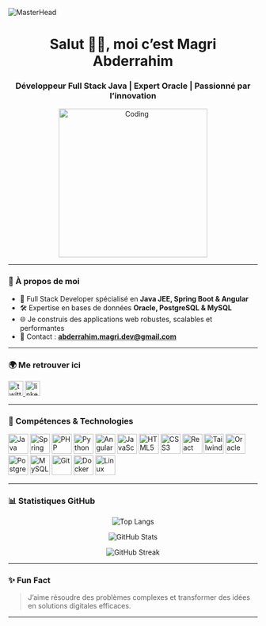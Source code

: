 ![MasterHead](https://indoanalytica.com/static/images/bannerr.gif)

<h1 align="center">Salut 👋🏼, moi c’est Magri Abderrahim</h1>
<h3 align="center">Développeur Full Stack Java | Expert Oracle | Passionné par l’innovation</h3>

<p align="center">
  <img src="https://camo.githubusercontent.com/0eda36005abd9bf7e72584afc2f6ef1e808a357cb65a07fc2fe5036ba5268df7/68747470733a2f2f692e70696e696d672e636f6d2f6f726967696e616c732f65382f66342f35332f65386634353334363961336563393765636433353464663436356437333931332e676966" width="300" alt="Coding">
</p>

---

### 🚀 À propos de moi
- 🎯 Full Stack Developer spécialisé en **Java JEE, Spring Boot & Angular**
- 🛠️ Expertise en bases de données **Oracle, PostgreSQL & MySQL**
- 🌐 Je construis des applications web robustes, scalables et performantes
- 📧 Contact : **abderrahim.magri.dev@gmail.com**

---

### 🌍 Me retrouver ici
<p align="left">
  <a href="https://twitter.com/magri_abderahim" target="_blank">
    <img src="https://raw.githubusercontent.com/rahuldkjain/github-profile-readme-generator/master/src/images/icons/Social/twitter.svg" alt="twitter" width="30" />
  </a>
  <a href="https://www.linkedin.com/in/magri-abderrahim" target="_blank">
    <img src="https://raw.githubusercontent.com/rahuldkjain/github-profile-readme-generator/master/src/images/icons/Social/linked-in-alt.svg" alt="linkedin" width="30" />
  </a>
</p>

---

### 🧰 Compétences & Technologies

<p align="left">
  <!-- Backend -->
  <img src="https://cdn.jsdelivr.net/gh/devicons/devicon/icons/java/java-original.svg" title="Java" width="40" />
  <img src="https://cdn.jsdelivr.net/gh/devicons/devicon/icons/spring/spring-original.svg" title="Spring Boot" width="40" />
  <img src="https://cdn.jsdelivr.net/gh/devicons/devicon/icons/php/php-original.svg" title="PHP" width="40" />
  <img src="https://cdn.jsdelivr.net/gh/devicons/devicon/icons/python/python-original.svg" title="Python" width="40" />

  <!-- Frontend -->
  <img src="https://cdn.jsdelivr.net/gh/devicons/devicon/icons/angularjs/angularjs-original.svg" title="Angular" width="40" />
  <img src="https://cdn.jsdelivr.net/gh/devicons/devicon/icons/javascript/javascript-original.svg" title="JavaScript" width="40" />
  <img src="https://cdn.jsdelivr.net/gh/devicons/devicon/icons/html5/html5-original.svg" title="HTML5" width="40" />
  <img src="https://cdn.jsdelivr.net/gh/devicons/devicon/icons/css3/css3-original.svg" title="CSS3" width="40" />
  <img src="https://cdn.jsdelivr.net/gh/devicons/devicon/icons/react/react-original.svg" title="React" width="40" />
  <img src="https://www.vectorlogo.zone/logos/tailwindcss/tailwindcss-icon.svg" title="Tailwind" width="40"/>

  <!-- DB -->
  <img src="https://cdn.jsdelivr.net/gh/devicons/devicon/icons/oracle/oracle-original.svg" title="Oracle" width="40" />
  <img src="https://cdn.jsdelivr.net/gh/devicons/devicon/icons/postgresql/postgresql-original.svg" title="PostgreSQL" width="40" />
  <img src="https://cdn.jsdelivr.net/gh/devicons/devicon/icons/mysql/mysql-original.svg" title="MySQL" width="40" />

  <!-- Tools & Others -->
  <img src="https://cdn.jsdelivr.net/gh/devicons/devicon/icons/git/git-original.svg" title="Git" width="40" />
  <img src="https://cdn.jsdelivr.net/gh/devicons/devicon/icons/docker/docker-original.svg" title="Docker" width="40" />
  <img src="https://cdn.jsdelivr.net/gh/devicons/devicon/icons/linux/linux-original.svg" title="Linux" width="40" />
</p>

---

### 📊 Statistiques GitHub

<p align="center">
  <img src="https://github-readme-stats.vercel.app/api/top-langs?username=magriabderrahim&show_icons=true&locale=en&layout=compact" alt="Top Langs" />
</p>

<p align="center">
  <img src="https://github-readme-stats.vercel.app/api?username=magriabderrahim&show_icons=true&locale=en" alt="GitHub Stats" />
</p>

<p align="center">
  <img src="https://github-readme-streak-stats.herokuapp.com/?user=magriabderrahim" alt="GitHub Streak" />
</p>

---

### ✨ Fun Fact

> J’aime résoudre des problèmes complexes et transformer des idées en solutions digitales efficaces.

---

